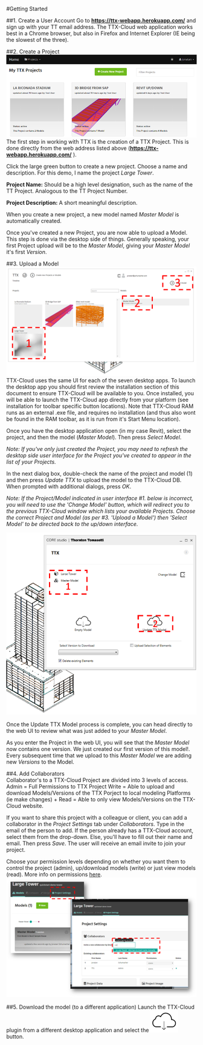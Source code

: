 #Getting Started

##1. Create a User Account
Go to **https://ttx-webapp.herokuapp.com/** and sign up with your TT email address.
The TTX-Cloud web application works best in a Chrome browser, but also in Firefox and Internet Explorer (IE being the slowest of the three).

##2. Create a Project
![](images/GettingStarted/GS_createProject1.PNG)
The first step in working with TTX is the creation of a TTX Project. This is done directly from the web address listed above (**https://ttx-webapp.herokuapp.com/** ).

Click the large green button to create a new project. Choose a name and description. For this demo, I name the project *Large Tower*.

**Project Name:** Should be a high level designation, such as the name of the TT Project. Analogous to the TT Project Number.

**Project Description:** A short meaningful description. 

When you create a new project, a new model named *Master Model* is automatically created.

Once you've created a new Project, you are now able to upload a Model. This step is done via the desktop  side of things. Generally speaking, your first Project upload will be to the *Master Model*, giving your *Master Model* it's first *Version*. 

##3. Upload a Model
![](images/GettingStarted/GS_desktopUI.png)
TTX-Cloud uses the same UI for each of the seven desktop apps. To launch the desktop app you should first review the installation section of this document to ensure TTX-Cloud will be available to you. Once installed, you will be able to launch the TTX-Cloud app directly from your platform (see installation for toolbar specific button locations). Note that TTX-Cloud RAM runs as an external .exe file, and requires no installation (and thus also wont be found in the RAM toolbar, as it is run from it's Start Menu location). 

Once you have the desktop application open (in my case Revit), select the project, and then the model (*Master Model*). Then press *Select Model*.

*Note: If you've only just created the Project, you may need to refresh the desktop side user interface for the Project you've created to appear in the list of your Projects.*

In the next dialog box, double-check the name of the project and model (1) and then press *Update TTX* to upload the model to the TTX-Cloud DB.
When prompted with additional dialogs, press *OK*.

*Note: If the Project/Model indicated in user interface #1. below is incorrect, you will need to use the 'Change Model' button, which will redirect you to the previous TTX-Cloud window which lists your available Projects. Choose the correct Project and Model (as per #3. 'Upload a Model') then 'Select Model' to be directed back to the up/down interface.* 

![](images/GettingStarted/GS_desktopUI2.png)

Once the Update TTX Model process is complete, you can head directly to the web UI to review what was just added to your *Master Model*.  

As you enter the Project in the web UI, you will see that the *Master Model* now contains one version. We just created our first version of this model!. Every subsequent time that we upload to this *Master Model* we are adding new *Versions* to the Model.  

##4. Add Collaborators  
Collaborator's to a TTX-Cloud Project are divided into 3 levels of access.  
Admin = Full Permissions to TTX Project
Write = Able to upload and download Models/Versions of the TTX Porject to local modeling Platforms (ie make changes) + 
Read = Able to only view Models/Versions on the TTX-Cloud website.



If you want to share this project with a colleague or client, you can add a collaborator in the *Project Settings* tab  under *Collaborators*.
Type in the email of the person to add. If the person already has a TTX-Cloud account, select them from the drop-down. Else, you'll have to fill out their name and email. Then press *Save*. 
The user will receive an email invite to join your project.

Choose your permission levels depending on whether you want them to control the project (admin), up/download models (write) or just view models (read). More info on permissions [here](the_web_user_interface.md).
![](images/GettingStarted/GS_Collabs.png)

##5. Download the model (to a different application)
Launch the TTX-Cloud plugin from a different desktop application and select the ![](images/GettingStarted/desktop_download.PNG) button.

